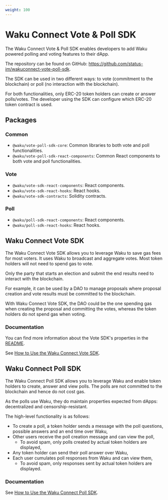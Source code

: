 ```yaml
---
weight: 100
---
```


# Waku Connect Vote & Poll SDK

The Waku Connect Vote & Poll SDK enables developers to add Waku powered polling and voting features to their dApp.

The repository can be found on GitHub: https://github.com/status-im/wakuconnect-vote-poll-sdk.

The SDK can be used in two different ways:
to vote (commitment to the blockchain) or poll (no interaction with the blockchain).

For both functionalities, only ERC-20 token holders can create or answer polls/votes.
The developer using the SDK can configure which ERC-20 token contract is used.

## Packages

### Common

- `@waku/vote-poll-sdk-core`: Common libraries to both vote and poll functionalities.
- `@waku/vote-poll-sdk-react-components`: Common React components to both vote and poll functionalities.

### Vote

- `@waku/vote-sdk-react-components`: React components.
- `@waku/vote-sdk-react-hooks`: React hooks.
- `@waku/vote-sdk-contracts`: Solidity contracts.

### Poll

- `@waku/poll-sdk-react-components`: React components.
- `@waku/poll-sdk-react-hooks`: React hooks.

## Waku Connect Vote SDK

The Waku Connect Vote SDK allows you to leverage Waku to save gas fees for most voters.
It uses Waku to broadcast and aggregate votes.
Most token holders will not need to spend gas to vote.

Only the party that starts an election and submit the end results need to interact with the blockchain.

For example, it can be used by a DAO to manage proposals
where proposal creation and vote results must be committed to the blockchain.

With Waku Connect Vote SDK, the DAO could be the one spending gas when creating the proposal and committing the votes,
whereas the token holders do not spend gas when voting.

### Documentation

You can find more information about the Vote SDK's properties in the [README](https://github.com/status-im/wakuconnect-vote-poll-sdk#wakuconnect-vote-sdk).

See [How to Use the Waku Connect Vote SDK](./vote_sdk).

## Waku Connect Poll SDK

The Waku Connect Poll SDK allows you to leverage Waku and enable token holders to create, answer and view polls.
The polls are not committed to the blockchain and hence do not cost gas.

As the polls use Waku, they do maintain properties expected from dApps: decentralized and censorship-resistant.

The high-level functionality is as follows:

- To create a poll, a token holder sends a message with the poll questions, possible answers and an end time over Waku,
- Other users receive the poll creation message and can view the poll,
  - To avoid spam, only polls created by actual token holders are displayed,
- Any token holder can send their poll answer over Waku,
- Each user cumulates poll responses from Waku and can view them,
  - To avoid spam, only responses sent by actual token holders are displayed.

### Documentation

See [How to Use the Waku Connect Poll SDK](./poll_sdk).

